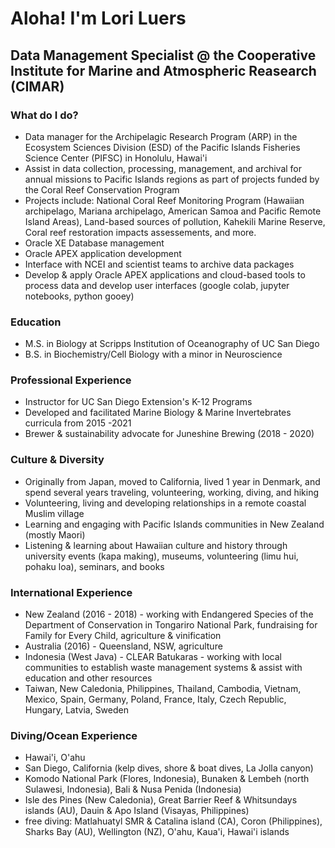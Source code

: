 # Aloha! I'm Lori Luers

## Data Management Specialist @ the Cooperative Institute for Marine and Atmospheric Reasearch (CIMAR)

### What do I do?

- Data manager for the Archipelagic Research Program (ARP) in the Ecosystem Sciences Division (ESD) of the Pacific Islands Fisheries Science Center (PIFSC) in Honolulu, Hawai'i
- Assist in data collection, processing, management, and archival for annual missions to Pacific Islands regions as part of projects funded by the Coral Reef Conservation Program
- Projects include: National Coral Reef Monitoring Program (Hawaiian archipelago, Mariana archipelago, American Samoa and Pacific Remote Island Areas), Land-based sources of pollution, Kahekili Marine Reserve, Coral reef restoration impacts assessements, and more.
- Oracle XE Database management
- Oracle APEX application development
- Interface with NCEI and scientist teams to archive data packages
- Develop & apply Oracle APEX applications and cloud-based tools to process data and develop user interfaces (google colab, jupyter notebooks, python gooey)

### Education

- M.S. in Biology at Scripps Institution of Oceanography of UC San Diego
- B.S. in Biochemistry/Cell Biology with a minor in Neuroscience

### Professional Experience

- Instructor for UC San Diego Extension's K-12 Programs
- Developed and facilitated Marine Biology & Marine Invertebrates curricula from 2015 -2021
- Brewer & sustainability advocate for Juneshine Brewing (2018 - 2020)

### Culture & Diversity
- Originally from Japan, moved to California, lived 1 year in Denmark, and spend several years traveling, volunteering, working, diving, and hiking
- Volunteering, living and developing relationships in a remote coastal Muslim village
- Learning and engaging with Pacific Islands communities in New Zealand (mostly Maori)
- Listening & learning about Hawaiian culture and history through university events (kapa making), museums, volunteering (limu hui, pohaku loa), seminars, and books

### International Experience
- New Zealand (2016 - 2018) - working with Endangered Species of the Department of Conservation in Tongariro National Park, fundraising for Family for Every Child, agriculture & vinification
- Australia (2016) - Queensland, NSW, agriculture
- Indonesia (West Java) - CLEAR Batukaras - working with local communities to establish waste management systems & assist with education and other resources
- Taiwan, New Caledonia, Philippines, Thailand, Cambodia, Vietnam, Mexico, Spain, Germany, Poland, France, Italy, Czech Republic, Hungary, Latvia, Sweden

### Diving/Ocean Experience
- Hawai'i, O'ahu
- San Diego, California (kelp dives, shore & boat dives, La Jolla canyon)
- Komodo National Park (Flores, Indonesia), Bunaken & Lembeh (north Sulawesi, Indonesia), Bali & Nusa Penida (Indonesia)
- Isle des Pines (New Caledonia), Great Barrier Reef  & Whitsundays islands (AU), Dauin & Apo Island (Visayas, Philippines)
- free diving: Matlahuatyl SMR & Catalina island (CA), Coron (Philippines), Sharks Bay (AU), Wellington (NZ), O'ahu, Kaua'i, Hawai'i islands
